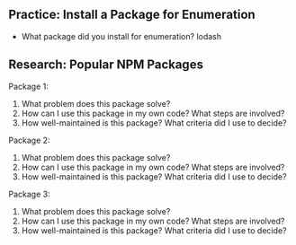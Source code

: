 ## Practice: Install a Package for Enumeration

- What package did you install for enumeration?
  lodash

## Research: Popular NPM Packages

Package 1:

1.  What problem does this package solve?
1.  How can I use this package in my own code? What steps are involved?
1.  How well-maintained is this package? What criteria did I use to decide?

Package 2:

1.  What problem does this package solve?
1.  How can I use this package in my own code? What steps are involved?
1.  How well-maintained is this package? What criteria did I use to decide?

Package 3:

1.  What problem does this package solve?
1.  How can I use this package in my own code? What steps are involved?
1.  How well-maintained is this package? What criteria did I use to decide?
